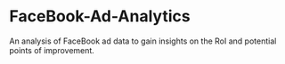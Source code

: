 # FaceBook-Ad-Analytics
An analysis of FaceBook ad data to gain insights on the RoI and potential points of improvement.
